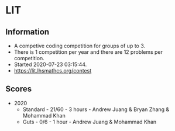 # LIT
## Information  
- A competive coding competition for groups of up to 3.  
- There is 1 competition per year and there are 12 problems per competition.  
- Started 2020-07-23 03:15:44.
- https://lit.lhsmathcs.org/contest  
## Scores  
- 2020  
  - Standard - 21/60 - 3 hours - Andrew Juang & Bryan Zhang & Mohammad Khan  
  - Guts - 0/6 - 1 hour - Andrew Juang & Mohammad Khan
